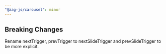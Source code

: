 ```yaml
---
"@zag-js/carousel": minor
---
```


## Breaking Changes

Rename nextTrigger, prevTrigger to nextSlideTrigger and prevSlideTrigger to be more explicit.
